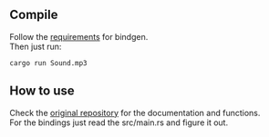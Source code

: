 ## Compile
Follow the [requirements](https://rust-lang.github.io/rust-bindgen/requirements.html) for bindgen.  
Then just run:  
```
cargo run Sound.mp3
```
## How to use
Check the [original repository](https://github.com/mackron/miniaudio) for the documentation and functions.  
For the bindings just read the src/main.rs and figure it out.  
